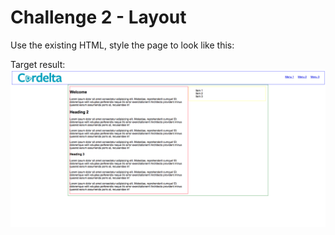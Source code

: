 # Challenge 2 - Layout

Use the existing HTML, style the page to look like this:

Target result:
![Result](result.png)